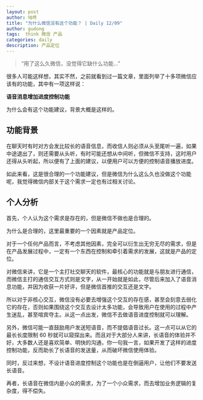 ```yaml
---
layout: post
author: 咕咚
title: "为什么微信没有这个功能？ | Daily 12/09"
author: gudong
tags:  think 微信 产品
categories: daily
description: 产品定位
---
```


> “用了这么久微信，没觉得它缺什么功能…”

很多人可能这样想，其实不然，之前就看到过一篇文章，里面列举了十多项微信应该有的功能，其中有一项这样说：

**语音消息增加进度控制功能**

为什么会有这个功能建议，背景大概是这样的。

## 功能背景
在聊天时有时对方会发比较长的语音信息，而收信人则必须从头至尾听一遍，如果中途退出了，则还需要从头听，有时可能还想从中间听，但微信不支持，这时用户还得从头听起，所以便有了上面的建议，以便用户可以方便的控制语音播放进度。

如此来看，这是很合理的一个功能建议，但是微信为什么这么久也没做这个功能呢，我觉得微信内部关于这个需求一定也有过相关讨论。

## 个人分析
首先，个人认为这个需求是存在的，但是微信不做也是合理的。

为什么是合理的，这里最重要的一个因素就是产品定位。

对于一个任何产品而言，不考虑其他因素，完全可以衍生出无穷无尽的需求，但是在产品发展过程中，一定有一个东西在控制和牵引着需求的发展，这就是产品的定位。

对微信来讲，它是一个主打社交聊天的软件，最核心的功能就是与朋友进行通信，而微信主打的通信交互方式则是文字，从一开始就是如此，尽管后来加入了语音消息功能，并因为收获一片好评，但是微信首推的交互还是文字。

所以对于非核心交互，微信没有必要去增强这个交互的存在感，甚至会刻意去弱化它的存在，否则如果围绕这个交互去设计太多功能，会导致用户在使用的过程中产生迷乱，甚至喧宾夺主。从这一点出发，微信不去做语音进度控制就可以理解。

另外，微信可能一直鼓励用户发送短语音，而不提倡语音过长。这一点可以从它的最长长度限制 60 秒就可以窥探出来。而且对于大部分人来讲，长语音的体验并不好，大多数人还是喜欢简单、明快的沟通，你一句我一言，如果开发了这样的进度控制功能，反而助长了长语音的发送量，从而破坏微信使用体验。

同时，反过来想，不设计语音进度控制这个功能也是在倒逼用户，让他们不要发送长语音。

再者，长语音在微信内是小众的需求，为了一个小众需求，而去增加业务逻辑的复杂度，得不偿失。

